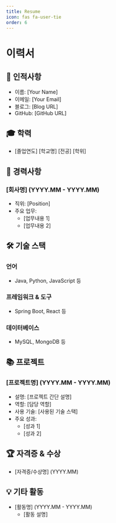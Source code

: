 ```yaml
---
title: Resume
icon: fas fa-user-tie
order: 6
---
```


# 이력서

## 👤 인적사항
- 이름: [Your Name]
- 이메일: [Your Email]
- 블로그: [Blog URL]
- GitHub: [GitHub URL]

## 🎓 학력
- [졸업연도] [학교명] [전공] [학위]

## 💼 경력사항
### [회사명] (YYYY.MM - YYYY.MM)
- 직위: [Position]
- 주요 업무:
  - [업무내용 1]
  - [업무내용 2]

## 🛠 기술 스택
### 언어
- Java, Python, JavaScript 등

### 프레임워크 & 도구
- Spring Boot, React 등

### 데이터베이스
- MySQL, MongoDB 등

## 📚 프로젝트
### [프로젝트명] (YYYY.MM - YYYY.MM)
- 설명: [프로젝트 간단 설명]
- 역할: [담당 역할]
- 사용 기술: [사용된 기술 스택]
- 주요 성과:
  - [성과 1]
  - [성과 2]

## 🏆 자격증 & 수상
- [자격증/수상명] (YYYY.MM)

## 💡 기타 활동
- [활동명] (YYYY.MM - YYYY.MM)
  - [활동 설명] 